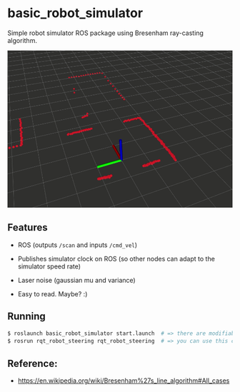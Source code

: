 # basic_robot_simulator

Simple robot simulator ROS package using Bresenham ray-casting algorithm.

![rviz](rviz.gif)

## Features

- ROS (outputs `/scan` and inputs `/cmd_vel`)
- Publishes simulator clock on ROS (so other nodes can adapt to the simulator speed rate)

- Laser noise (gaussian mu and variance)
- Easy to read. Maybe? :)

## Running

```bash
$ roslaunch basic_robot_simulator start.launch  # => there are modifiable parameters in this file with descriptions
$ rosrun rqt_robot_steering rqt_robot_steering  # => you can use this command for manually controlling the robot
```

## Reference:

- https://en.wikipedia.org/wiki/Bresenham%27s_line_algorithm#All_cases